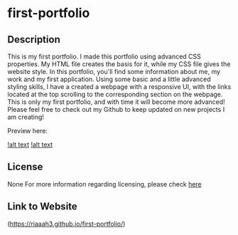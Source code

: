 # first-portfolio

## Description

This is my first portfolio.
I made this portfolio using advanced CSS properties. My HTML file creates the basis for it,
while my CSS file gives the website style.
In this portfolio, you'll find some information about me, my work and my first application.
Using some basic and a little advanced styling skills, I have a created a webpage with a responsive UI,
with the links located at the top scrolling to the corresponding section on the webpage.
This is only my first portfolio, and with time it will become more advanced! 
Please feel free to check out my Github to keep updated on new projects I am creating!

Preview here:

[!alt text](/assets/Screenshot%202024-06-10%20144221.png)
[!alt text](/assets/Screenshot%202024-06-10%20144255.png)

## License

None
For more information regarding licensing, 
please check [here](https://choosealicense.com/licenses/)

## Link to Website

(https://riaaah3.github.io/first-portfolio/)